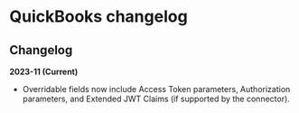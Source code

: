 # QuickBooks changelog 

<head>
  <meta name="guidename" content="Integration"/>
  <meta name="context" content="GUID-171818be-8290-4c2b-b014-3c4ab7b87d0b"/>
</head>


## Changelog

**2023-11 (Current)**

- Overridable fields now include Access Token parameters, Authorization parameters, and Extended JWT Claims (if supported by the connector).